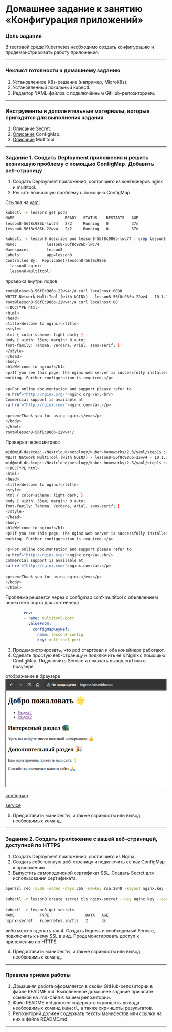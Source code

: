 # Домашнее задание к занятию «Конфигурация приложений»

### Цель задания

В тестовой среде Kubernetes необходимо создать конфигурацию и продемонстрировать работу приложения.

------

### Чеклист готовности к домашнему заданию

1. Установленное K8s-решение (например, MicroK8s).
2. Установленный локальный kubectl.
3. Редактор YAML-файлов с подключённым GitHub-репозиторием.

------

### Инструменты и дополнительные материалы, которые пригодятся для выполнения задания

1. [Описание](https://kubernetes.io/docs/concepts/configuration/secret/) Secret.
2. [Описание](https://kubernetes.io/docs/concepts/configuration/configmap/) ConfigMap.
3. [Описание](https://github.com/wbitt/Network-MultiTool) Multitool.

------

### Задание 1. Создать Deployment приложения и решить возникшую проблему с помощью ConfigMap. Добавить веб-страницу

1. Создать Deployment приложения, состоящего из контейнеров nginx и multitool.
2. Решить возникшую проблему с помощью ConfigMap.

Ссылка на [yaml](https://github.com/ivanmalyshev/kuber-homeworks/tree/main/2.3/yaml/step1)

```bash
kubectl -n lesson8 get pods
NAME                      READY   STATUS    RESTARTS   AGE
lesson8-56f8c986b-lwc74   2/2     Running   0          37m
lesson8-56f8c986b-22wv4   2/2     Running   0          37m
```

```bash
kubectl -n lesson8 describe pod lesson8-56f8c986b-lwc74 | grep lesson8
Name:             lesson8-56f8c986b-lwc74
Namespace:        lesson8
Labels:           app=lesson8
Controlled By:  ReplicaSet/lesson8-56f8c986b
  lesson8-nginx:
  lesson8-multitool:
```


проверка внутри подов
```bash
root@lesson8-56f8c986b-22wv4:/# curl localhost:8080
WBITT Network MultiTool (with NGINX) - lesson8-56f8c986b-22wv4 - 10.1.104.29 - HTTP: 8080 , HTTPS: 443 . (Formerly praqma/network-multitool)
root@lesson8-56f8c986b-22wv4:/# curl localhost:80
<!DOCTYPE html>
<html>
<head>
<title>Welcome to nginx!</title>
<style>
html { color-scheme: light dark; }
body { width: 35em; margin: 0 auto;
font-family: Tahoma, Verdana, Arial, sans-serif; }
</style>
</head>
<body>
<h1>Welcome to nginx!</h1>
<p>If you see this page, the nginx web server is successfully installed and
working. Further configuration is required.</p>

<p>For online documentation and support please refer to
<a href="http://nginx.org/">nginx.org</a>.<br/>
Commercial support is available at
<a href="http://nginx.com/">nginx.com</a>.</p>

<p><em>Thank you for using nginx.</em></p>
</body>
</html>
root@lesson8-56f8c986b-22wv4:/
```

Проверка через ингресс

```bash
mid@mid-desktop:~/Nextcloud/netology/kuber-homeworks/2.3/yaml/step1$ curl ingress-k8s.midnas.ru/tool
WBITT Network MultiTool (with NGINX) - lesson8-56f8c986b-22wv4 - 10.1.104.29 - HTTP: 8080 , HTTPS: 443 . (Formerly praqma/network-multitool)
mid@mid-desktop:~/Nextcloud/netology/kuber-homeworks/2.3/yaml/step1$ curl ingress-k8s.midnas.ru
<!DOCTYPE html>
<html>
<head>
<title>Welcome to nginx!</title>
<style>
html { color-scheme: light dark; }
body { width: 35em; margin: 0 auto;
font-family: Tahoma, Verdana, Arial, sans-serif; }
</style>
</head>
<body>
<h1>Welcome to nginx!</h1>
<p>If you see this page, the nginx web server is successfully installed and
working. Further configuration is required.</p>

<p>For online documentation and support please refer to
<a href="http://nginx.org/">nginx.org</a>.<br/>
Commercial support is available at
<a href="http://nginx.com/">nginx.com</a>.</p>

<p><em>Thank you for using nginx.</em></p>
</body>
</html>
```

Проблема решается через c configmap conf-multitool с объявлением через него порта для контейнера

```yaml
        env:
        - name: multitool-port
          valueFrom:
            configMapKeyRef:
              name: lesson8-config
              key: multitool-port
```


3. Продемонстрировать, что pod стартовал и оба конейнера работают.
4. Сделать простую веб-страницу и подключить её к Nginx с помощью ConfigMap. Подключить Service и показать вывод curl или в браузере.

отображение в браузере
![screen](https://github.com/ivanmalyshev/kuber-homeworks/blob/main/2.3/yaml/step1/step1-final.png)

[configmap](https://github.com/ivanmalyshev/kuber-homeworks/blob/main/2.3/yaml/step1/configmap.yaml)

[service](https://github.com/ivanmalyshev/kuber-homeworks/blob/main/2.3/yaml/step1/svc.yaml)


5. Предоставить манифесты, а также скриншоты или вывод необходимых команд.

------

### Задание 2. Создать приложение с вашей веб-страницей, доступной по HTTPS

1. Создать Deployment приложения, состоящего из Nginx.
2. Создать собственную веб-страницу и подключить её как ConfigMap к приложению.
3. Выпустить самоподписной сертификат SSL. Создать Secret для использования сертификата.

```bash
openssl req -x509 -nodes -days 365 -newkey rsa:2048 -keyout nginx.key -out nginx.crt

kubectl -n lesson8 create secret tls nginx-secret --key nginx.key --cert nginx.crt

kubectl -n lesson8 get secrets
NAME           TYPE                DATA   AGE
nginx-secret   kubernetes.io/tls   2      3s

```

либо можно сделать так 
4. Создать Ingress и необходимый Service, подключить к нему SSL в вид. Продемонстировать доступ к приложению по HTTPS.


4. Предоставить манифесты, а также скриншоты или вывод необходимых команд.

------

### Правила приёма работы

1. Домашняя работа оформляется в своём GitHub-репозитории в файле README.md. Выполненное домашнее задание пришлите ссылкой на .md-файл в вашем репозитории.
2. Файл README.md должен содержать скриншоты вывода необходимых команд `kubectl`, а также скриншоты результатов.
3. Репозиторий должен содержать тексты манифестов или ссылки на них в файле README.md.

------
